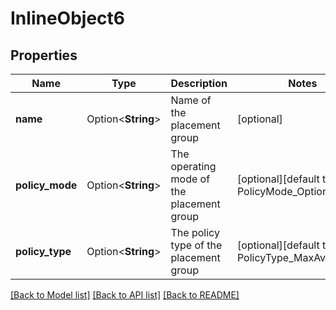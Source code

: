 # InlineObject6

## Properties

Name | Type | Description | Notes
------------ | ------------- | ------------- | -------------
**name** | Option<**String**> | Name of the placement group | [optional]
**policy_mode** | Option<**String**> | The operating mode of the placement group | [optional][default to PolicyMode_Optional]
**policy_type** | Option<**String**> | The policy type of the placement group | [optional][default to PolicyType_MaxAvailability]

[[Back to Model list]](../README.md#documentation-for-models) [[Back to API list]](../README.md#documentation-for-api-endpoints) [[Back to README]](../README.md)


